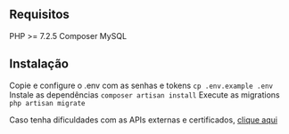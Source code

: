 ## Requisitos
PHP >= 7.2.5
Composer
MySQL

## Instalação
Copie e configure o .env com as senhas e tokens `cp .env.example .env`
Instale as dependências `composer artisan install`
Execute as migrations `php artisan migrate`

Caso tenha dificuldades com as APIs externas e certificados, <a href="https://stackoverflow.com/questions/24611640/curl-60-ssl-certificate-problem-unable-to-get-local-issuer-certificate">clique aqui</a>